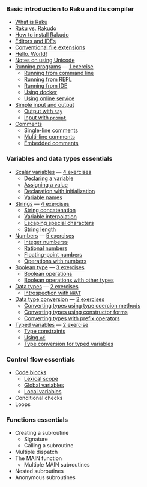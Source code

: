 ### Basic introduction to Raku and its compiler

* [What is Raku](/raku-course/what-is-raku)
* [Raku vs. Rakudo](/raku-course/raku-vs-rakudo)
* [How to install Rakudo](/raku-course/how-to-install-rakudo)
* [Editors and IDEs](/raku-course/editors-and-ides)
* [Conventional file extensions](/raku-course/conventional-file-extensions)
* [Hello, World!](/raku-course/hello-world)
* [Notes on using Unicode](/raku-course/on-unicode)
* [Running programs](/raku-course/running-programs) — [1 exercise](/raku-course/running-programs/exercises)
    - [Running from command line](/raku-course/running-programs/from-command-line)
    - [Running from REPL](/raku-course/running-programs/from-repl)
    - [Running from IDE](/raku-course/running-programs/from-ide)
    - [Using docker](/raku-course/running-programs/using-docker)
    - [Using online service](/raku-course/running-programs/using-online-services)
* [Simple input and output](/raku-course/simple-input-output)
    - [Output with `say`](/raku-course/simple-input-output/say)
    - [Input with `prompt`](/raku-course/simple-input-output/prompt)
* [Comments](/raku-course/comments)
    - [Single-line comments](/raku-course/comments/single-line)
    - [Multi-line comments](/raku-course/comments/multi-line)
    - [Embedded comments](/raku-course/comments/embedded)


### Variables and data types essentials

* [Scalar variables](/raku-course/scalar-variables) — [4 exercises](/raku-course/scalar-variables/exercises)
    - [Declaring a variable](/raku-course/scalar-variables/declaring-a-variable)
    - [Assigning a value](/raku-course/scalar-variables/assigning-a-value)
    - [Declaration with initialization](/raku-course/scalar-variables/declaration-with-initialization)
    - [Variable names](/raku-course/scalar-variables/identifiers)
* [Strings](/raku-course/strings) — [4 exercises](/raku-course/strings/exercises)
    - [String concatenation](/raku-course/strings/string-concatenation)
    - [Variable interpolation](/raku-course/strings/variable-interpolation)
    - [Escaping special characters](/raku-course/strings/escaping-special-characters)
    - [String length](/raku-course/strings/string-length)
* [Numbers](/raku-course/numbers) — [5 exercises](/raku-course/numbers/exercises)
    - [Integer numberss](/raku-course/numbers/integers)
    - [Rational numbers](/raku-course/numbers/rats)
    - [Floating-point numbers](/raku-course/numbers/numeric)
    - [Operations with numbers](/raku-course/numbers/operations)
* [Boolean type](/raku-course/booleans) — [3 exercises](/raku-course/booleans/exercises)
    - [Boolean operations](/raku-course/booleans/operations)
    - [Boolean operations with other types](/raku-course/booleans/boolean-operations-other-types)
* [Data types](/raku-course/data-types) — [2 exercises](/raku-course/data-types/exercises)
    - [Introspection with `WHAT`](/raku-course/data-types/what)
* [Data type conversion](/raku-course/coercion) — [2 exercises](/raku-course/coercion/exercises)
    - [Converting types using type coercion methods](/raku-course/coercion/methods)
    - [Converting types using constructor forms](/raku-course/coercion/new)
    - [Converting types with prefix operators](/raku-course/coercion/prefixes)
* [Typed variables](/raku-course/typed-variables) — [2 exercise](/raku-course/typed-variables/exercises)
    - [Type constraints](/raku-course/typed-variables/type-constraints)
    - [Using `of`](/raku-course/typed-variables/using-of)
    - [Type conversion for typed variables](/raku-course/typed-variables/coercion)

### Control flow essentials

* [Code blocks](/raku-course/code-blocks)
    - [Lexical scope](/raku-course/code-blocks/lexical-scope)
    - [Global variables](/raku-course/code-blocks/global-variables)
    - [Local variables](/raku-course/code-blocks/local-variables)
* Conditional checks
* Loops

### Functions essentials

* Creating a subroutine
    - Signature
    - Calling a subroutine
* Multiple dispatch
* The MAIN function
    - Multiple MAIN subroutines
* Nested subroutines
* Anonymous subroutines
